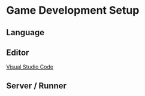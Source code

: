 # Game Development Setup

## Language

## Editor
  [Visual Studio Code](https://code.visualstudio.com/)

## Server / Runner
